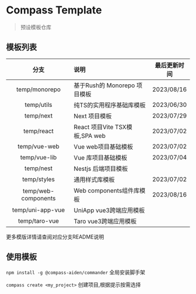 # Compass Template
> 预设模板仓库

## 模板列表

|         分支          | 说明                          |   最后更新时间   |
|:-------------------:|:----------------------------|:----------:|
|    temp/monorepo    | 基于Rush的 Monorepo 项目模板       | 2023/08/16 |
|     temp/utils      | 纯TS的实用程序基础库模板            | 2023/06/30 |
|      temp/next      | Next 项目模板                   | 2023/07/29 |
|     temp/react      | React 项目Vite TSX模板,SPA web  | 2023/07/02 |
|    temp/vue-web     | Vue web项目基础模板               | 2023/07/02 |
|    temp/vue-lib     | Vue 库项目基础模板                 | 2023/07/04 |
|      temp/nest      | Nestjs 后端项目模板               |            |
|     temp/styles     | 通用样式库模板                     | 2023/07/02 |
| temp/web-components | Web components组件库模板         | 2023/08/16 |
|  temp/uni-app-vue   | UniApp vue3跨端应用模板           |            |
|    temp/taro-vue    | Taro vue3跨端应用模板             |            |

更多模版详情请查阅对应分支README说明

## 使用模板

`npm install -g @compass-aiden/commander` 全局安装脚手架

`compass create <my_project>` 创建项目,根据提示按需选择
